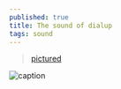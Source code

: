 ```yaml
---
published: true
title: The sound of dialup
tags: sound
---
```

> [pictured](https://www.windytan.com/2012/11/the-sound-of-dialup-pictured.html)

![caption](https://oona.windytan.com/posters/dialup-final.png)
